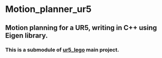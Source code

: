 # Motion_planner_ur5
## Motion planning for a UR5, writing in C++ using Eigen library. 
### This is a submodule of [ur5_lego](https://github.com/AlphaNightLight/ur5_lego) main project. 
